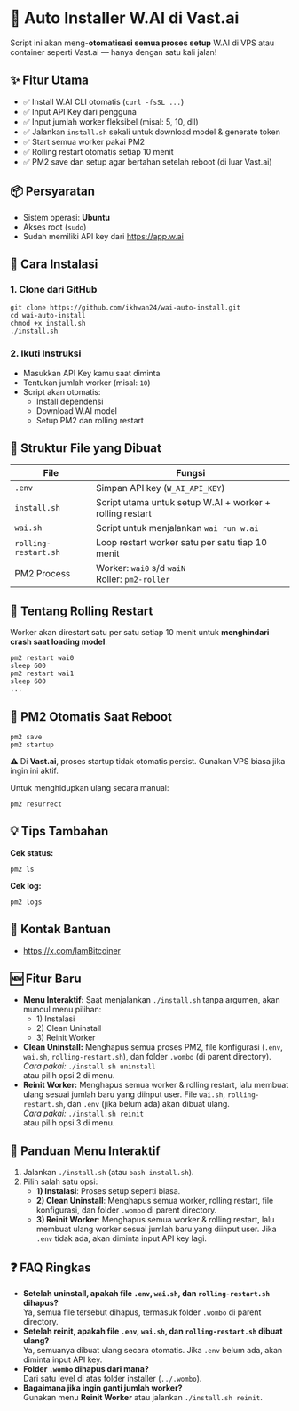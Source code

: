 <!DOCTYPE html>
<html lang="id">
<head>
  <meta charset="UTF-8" />
  <meta name="viewport" content="width=device-width, initial-scale=1.0"/>
</head>
<body>

<h1>🚀 Auto Installer W.AI di Vast.ai</h1>
<p>Script ini akan meng-<strong>otomatisasi semua proses setup</strong> W.AI di VPS atau container seperti Vast.ai — hanya dengan satu kali jalan!</p>

<h2>✨ Fitur Utama</h2>
<ul>
  <li>✅ Install W.AI CLI otomatis (<code>curl -fsSL ...</code>)</li>
  <li>✅ Input API Key dari pengguna</li>
  <li>✅ Input jumlah worker fleksibel (misal: 5, 10, dll)</li>
  <li>✅ Jalankan <code>install.sh</code> sekali untuk download model & generate token</li>
  <li>✅ Start semua worker pakai PM2</li>
  <li>✅ Rolling restart otomatis setiap 10 menit</li>
  <li>✅ PM2 save dan setup agar bertahan setelah reboot (di luar Vast.ai)</li>
</ul>

<h2>📦 Persyaratan</h2>
<ul>
  <li>Sistem operasi: <strong>Ubuntu</strong></li>
  <li>Akses root (<code>sudo</code>)</li>
  <li>Sudah memiliki API key dari <a href="https://app.w.ai" target="_blank">https://app.w.ai</a></li>
</ul>

<h2>🔧 Cara Instalasi</h2>

<h3>1. Clone dari GitHub</h3>
<pre><code>git clone https://github.com/ikhwan24/wai-auto-install.git
cd wai-auto-install
chmod +x install.sh
./install.sh</code></pre>

<h3>2. Ikuti Instruksi</h3>
<ul>
  <li>Masukkan API Key kamu saat diminta</li>
  <li>Tentukan jumlah worker (misal: <code>10</code>)</li>
  <li>Script akan otomatis:
    <ul>
      <li>Install dependensi</li>
      <li>Download W.AI model</li>
      <li>Setup PM2 dan rolling restart</li>
    </ul>
  </li>
</ul>

<h2>📁 Struktur File yang Dibuat</h2>
<table>
  <thead>
    <tr>
      <th>File</th>
      <th>Fungsi</th>
    </tr>
  </thead>
  <tbody>
    <tr>
      <td><code>.env</code></td>
      <td>Simpan API key (<code>W_AI_API_KEY</code>)</td>
    </tr>
    <tr>
      <td><code>install.sh</code></td>
      <td>Script utama untuk setup W.AI + worker + rolling restart</td>
    </tr>
    <tr>
      <td><code>wai.sh</code></td>
      <td>Script untuk menjalankan <code>wai run w.ai</code></td>
    </tr>
    <tr>
      <td><code>rolling-restart.sh</code></td>
      <td>Loop restart worker satu per satu tiap 10 menit</td>
    </tr>
    <tr>
      <td>PM2 Process</td>
      <td>Worker: <code>wai0</code> s/d <code>waiN</code><br>Roller: <code>pm2-roller</code></td>
    </tr>
  </tbody>
</table>

<h2>🔄 Tentang Rolling Restart</h2>
<p>Worker akan direstart satu per satu setiap 10 menit untuk <strong>menghindari crash saat loading model</strong>.</p>
<pre><code>pm2 restart wai0
sleep 600
pm2 restart wai1
sleep 600
...</code></pre>

<h2>🔁 PM2 Otomatis Saat Reboot</h2>
<pre><code>pm2 save
pm2 startup</code></pre>
<p>⚠️ Di <strong>Vast.ai</strong>, proses startup tidak otomatis persist. Gunakan VPS biasa jika ingin ini aktif.</p>

<p>Untuk menghidupkan ulang secara manual:</p>
<pre><code>pm2 resurrect</code></pre>

<h2>💡 Tips Tambahan</h2>
<p><strong>Cek status:</strong></p>
<pre><code>pm2 ls</code></pre>

<p><strong>Cek log:</strong></p>
<pre><code>pm2 logs</code></pre>

<h2>🙋 Kontak Bantuan</h2>
<ul>
  <li><a href="https://x.com/IamBitcoiner" target="_blank">https://x.com/IamBitcoiner</a></li>
</ul>

<h2>🆕 Fitur Baru</h2>
<ul>
  <li><strong>Menu Interaktif:</strong> Saat menjalankan <code>./install.sh</code> tanpa argumen, akan muncul menu pilihan:
    <ul>
      <li>1) Instalasi</li>
      <li>2) Clean Uninstall</li>
      <li>3) Reinit Worker</li>
    </ul>
  </li>
  <li><strong>Clean Uninstall:</strong> Menghapus semua proses PM2, file konfigurasi (<code>.env</code>, <code>wai.sh</code>, <code>rolling-restart.sh</code>), dan folder <code>.wombo</code> (di parent directory).<br>
    <em>Cara pakai:</em> <code>./install.sh uninstall</code> <br>atau pilih opsi 2 di menu.</li>
  <li><strong>Reinit Worker:</strong> Menghapus semua worker & rolling restart, lalu membuat ulang sesuai jumlah baru yang diinput user. File <code>wai.sh</code>, <code>rolling-restart.sh</code>, dan <code>.env</code> (jika belum ada) akan dibuat ulang.<br>
    <em>Cara pakai:</em> <code>./install.sh reinit</code> <br>atau pilih opsi 3 di menu.</li>
</ul>

<h2>📝 Panduan Menu Interaktif</h2>
<ol>
  <li>Jalankan <code>./install.sh</code> (atau <code>bash install.sh</code>).</li>
  <li>Pilih salah satu opsi:
    <ul>
      <li><strong>1) Instalasi</strong>: Proses setup seperti biasa.</li>
      <li><strong>2) Clean Uninstall</strong>: Menghapus semua worker, rolling restart, file konfigurasi, dan folder <code>.wombo</code> di parent directory.</li>
      <li><strong>3) Reinit Worker</strong>: Menghapus semua worker & rolling restart, lalu membuat ulang worker sesuai jumlah baru yang diinput user. Jika <code>.env</code> tidak ada, akan diminta input API key lagi.</li>
    </ul>
  </li>
</ol>

<h2>❓ FAQ Ringkas</h2>
<ul>
  <li><strong>Setelah uninstall, apakah file <code>.env</code>, <code>wai.sh</code>, dan <code>rolling-restart.sh</code> dihapus?</strong><br>Ya, semua file tersebut dihapus, termasuk folder <code>.wombo</code> di parent directory.</li>
  <li><strong>Setelah reinit, apakah file <code>.env</code>, <code>wai.sh</code>, dan <code>rolling-restart.sh</code> dibuat ulang?</strong><br>Ya, semuanya dibuat ulang secara otomatis. Jika <code>.env</code> belum ada, akan diminta input API key.</li>
  <li><strong>Folder <code>.wombo</code> dihapus dari mana?</strong><br>Dari satu level di atas folder installer (<code>../.wombo</code>).</li>
  <li><strong>Bagaimana jika ingin ganti jumlah worker?</strong><br>Gunakan menu <strong>Reinit Worker</strong> atau jalankan <code>./install.sh reinit</code>.</li>
</ul>

</body>
</html>
